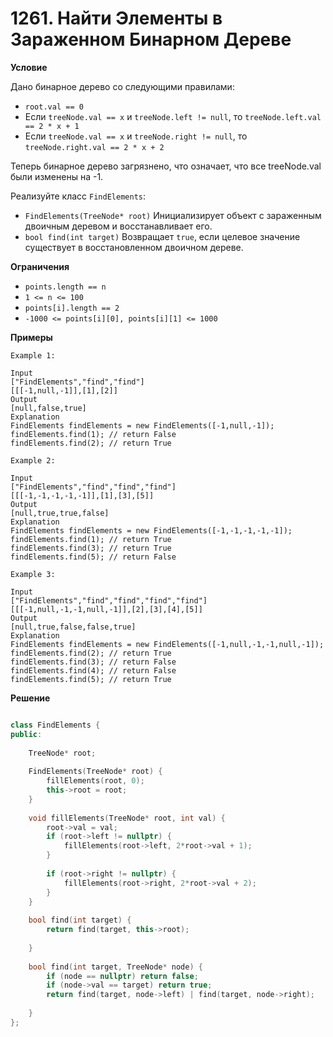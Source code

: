 # 1261. Найти Элементы в Зараженном Бинарном Дереве

**Условие**

Дано бинарное дерево со следующими правилами:

- `root.val == 0`
- Если `treeNode.val == x` и `treeNode.left != null`, то `treeNode.left.val == 2 * x + 1`
- Если `treeNode.val == x` и `treeNode.right != null`, то `treeNode.right.val == 2 * x + 2`

Теперь бинарное дерево загрязнено, что означает, что все treeNode.val были изменены на -1.

Реализуйте класс `FindElements`:

- `FindElements(TreeNode* root)` Инициализирует объект с зараженным двоичным деревом и восстанавливает его.
- `bool find(int target)` Возвращает `true`, если целевое значение существует в восстановленном двоичном дереве.

**Ограничения**

- `points.length == n`
- `1 <= n <= 100`
- `points[i].length == 2`
- `-1000 <= points[i][0], points[i][1] <= 1000`

**Примеры**
```
Example 1:

Input
["FindElements","find","find"]
[[[-1,null,-1]],[1],[2]]
Output
[null,false,true]
Explanation
FindElements findElements = new FindElements([-1,null,-1]); 
findElements.find(1); // return False 
findElements.find(2); // return True

Example 2:

Input
["FindElements","find","find","find"]
[[[-1,-1,-1,-1,-1]],[1],[3],[5]]
Output
[null,true,true,false]
Explanation
FindElements findElements = new FindElements([-1,-1,-1,-1,-1]);
findElements.find(1); // return True
findElements.find(3); // return True
findElements.find(5); // return False

Example 3:

Input
["FindElements","find","find","find","find"]
[[[-1,null,-1,-1,null,-1]],[2],[3],[4],[5]]
Output
[null,true,false,false,true]
Explanation
FindElements findElements = new FindElements([-1,null,-1,-1,null,-1]);
findElements.find(2); // return True
findElements.find(3); // return False
findElements.find(4); // return False
findElements.find(5); // return True
```


**Решение**

```C++

class FindElements {
public:
    
    TreeNode* root;
    
    FindElements(TreeNode* root) {
        fillElements(root, 0);
        this->root = root;
    }
    
    void fillElements(TreeNode* root, int val) {
        root->val = val;
        if (root->left != nullptr) {
            fillElements(root->left, 2*root->val + 1);
        }
        
        if (root->right != nullptr) {
            fillElements(root->right, 2*root->val + 2);
        }
    }
    
    bool find(int target) {
        return find(target, this->root);
        
    }
    
    bool find(int target, TreeNode* node) {
        if (node == nullptr) return false;
        if (node->val == target) return true;
        return find(target, node->left) | find(target, node->right);
        
    }
};
```
